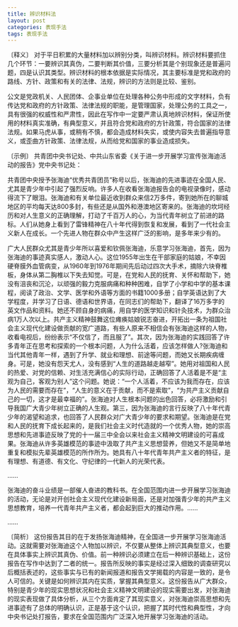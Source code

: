 ```yaml
---
title: 辨识材料法
layout: post
categories: 表现手法
tags: 表现手法
---
```


〔释义〕 对于平日积累的大量材料加以辨别分类，叫辨识材料。辨识材料要抓住几个环节：一要辨识其真伪，二要判断其价值，三要分析其是个别现象还是普遍问题，四是认识其类型。辨识材料的根本依据是实际情况，其主要标准是党和政府的路线、方针、政策和有关的法律、法规，辨识的方法则是比较、鉴别。

公文是党政机关、人民团体、企事业单位在处理各种公务中形成的文字材料，负有传达党和政府的方针政策、法律法规的职能，是管理国家，处理公务的工具之一，具有很强的权威性和严肃性，因此在写作中一定要严肃认真地辨识材料，保证所使用的材料真实准确，有典型意义，并且符合党和政府的方针政策，符合国家的法律法规。如果马虎从事，或稍有不慎，都会造成材料失实，或使内容失去普遍指导意义，或歪曲方针政策、法律法规，从而给党和国家的事业造成损失。

〔示例〕 共青团中央书记处、中共山东省委《关于进一步开展学习宣传张海迪活动的报告》党中央书记处：

共青团中央授予张海迪“优秀共青团员”称号以后，张海迪的先进事迹在全国人民、尤其是青少年中引起了强烈反响。许多人在收看张海迪报告会的电视录像时，感动得流下了眼泪。张海迪和有关单位最近收到群众来信2万多件，寄到她所在的聊城地区的平均每天达800多封，有些还是从国外和港澳地区寄来的。张海迪的坎坷经历和对人生意义的正确理解，打动了千百万人的心，为当代青年树立了前进的路标。人们从她身上看到了雷锋精神在八十年代得到恢复和发展，看到了一代社会主义新人在成长。一个先进人物在群众中产生这样广泛的影响，是多年来少有的。

广大人民群众尤其是青少年所以喜爱和钦佩张海迪，乐意学习张海迪，首先，因为张海迪的事迹真实感人，激动人心。这位1955年出生在干部家庭的姑娘，不幸因硬脊膜外血管病变，从1960年到1976年期间先后动过四次大手术，摘除六块脊椎板，身体从第二胸椎以下失去知觉。可是，在党和人民的抚育、关怀和帮助下，她没有沮丧和沉沦，以顽强的毅力克服病痛和种种困难，自学了小学和中学的基本课程，阅读了政治、文学、医学和外语等方面的书籍1000多册；自学英语达到了大学程度，并学习了日语、德语和世界语，在同志们的帮助下，翻译了16万多字的英文作品和资料。她还不顾自身的病痛，用自学的医学知识和针灸技术，为群众治病1万人次以上。共产主义精神鼓舞这位瘫痪姑娘锐志奋进，开拓出一条为祖国社会主义现代化建设做贡献的宽广道路，有些人原来不相信会有张海迪这样的人物，收看电视后，纷纷表示“不仅信了，而且服了”。其次，因为张海迪的实践回答了许多青年正在思考和探索的一个根本问题，人为什么活着，应该怎样做人?张海迪和当代其他青年一样，遇到了升学、就业和理想、前途等问题，而她又长期疾病缠身。可是，她没有怨天尤人，没有感到“人生的道路越走越窄”。她用对祖国和人民的热爱、对党的信赖、对生活充满信心的实际行动，正确回答了人活着是不是“主观为自己，客观为别人”这个问题。她说：“一个人活着，不应该为我而存在，应该为人民的需要而存在”，“人生的意义在于贡献，而不是索取”，“为共产主义贡献自己的一切，这才是最幸福的”。张海迪对人生根本问题的出色回答，必将激励和引导我国广大青少年树立正确的人生观。第三，因为张海迪的言行反映了八十年代青少年的渴望和追求，也回答了人民群众对广大青少年的要求和期望。张海迪是在党和人民的抚育下成长起来的，是我们社会主义时代造就的一个优秀人物，她的崇高思想和先进事迹反映了党的十一届三中全会以来社会主义精神文明建设的可喜成果。张海迪从许多英雄模范的事迹中汲取了共产主义思想营养，但她又不是简单地重复和模拟先辈英雄模范的所作所为。她具有八十年代青年共产主义者的特征，是有理想、有道德、有文化、守纪律的一代新人的光荣代表。

……

张海迪的奋斗业绩是一部催人奋进的教科书。在全国范围内进一步开展学习张海迪的活动，无论是对开创社会主义现代化建设新局面，还是对加强青少年的共产主义思想教育，培养一代青年共产主义者，都会起到巨大的推动作用。……

……

〔简析〕 这份报告其目的在于发扬张海迪精神，在全国进一步开展学习张海迪活动。这就需要对张海迪这个人物加以辨识，不仅要从整体上辨识其典型意义，也要在具体事实上辨识其真伪、价值。前一种辨识必须建立在后一种辨识基础上，这份报告在写作中达到了二者的统一。报告所反映的事实是经过深入细致的调查研究以后概括表述的，这些事实与已有的新闻报道和报告文学揭载的内容是一致的，是令人可信的。关键是如何辨识其内在实质，掌握其典型意义。这份报告从广大群众，特别是青少年的现实思想状况和社会主义精神文明建设的现实需要出发，对张海迪的现实表现做了具体分析，从三个方面肯定了其现实意义，对张海迪崇高思想和先进事迹有了总体的明确认识，正是基于这个认识，把握了其时代性和典型性，才向中央书记处打报告，要求在全国范围内广泛深入地开展学习张海迪的活动。 